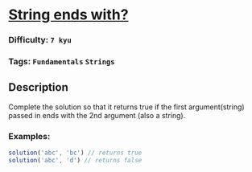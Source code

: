 # [String ends with?](https://www.codewars.com/kata/51f2d1cafc9c0f745c00037d)

### Difficulty: `7 kyu`

### Tags: `Fundamentals` `Strings`

## Description

Complete the solution so that it returns true if the first argument(string) passed in ends with the 2nd argument (also a string).

### Examples:

```js
solution('abc', 'bc') // returns true
solution('abc', 'd') // returns false
```